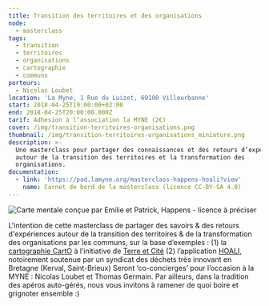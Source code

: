 ```yaml
---
title: Transition des territoires et des organisations
node:
  - masterclass
tags:
  - transition
  - territoires
  - organisations
  - cartographie
  - communs
porteurs:
  - Nicolas Loubet
location: 'La Myne, 1 Rue du Luizet, 69100 Villeurbanne'
start: 2018-04-25T19:00:00+02:00
end: 2018-04-25T20:00:00.000Z
tarif: Adhesion à l’association la MYNE (2€)
cover: /img/transition-territoires-organisations.png
thumbnail: /img/transition-territoires-organisations_miniature.png
description: >-
  Une masterclass pour partager des connaissances et des retours d’expérience
  autour de la transition des territoires et la transformation des
  organisations.
documentation:
  - link: 'https://pad.lamyne.org/masterclass-happens-hoali?view'
    name: Carnet de bord de la masterclass (licence CC-BY-SA 4.0)
---
```

![Carte mentale conçue par Emilie et Patrick, Happens - licence à préciser](https://pad.lamyne.org/uploads/upload_7050e64503cf96cfa7340533872542e7.png)

L'intention de cette masterclass de partager des savoirs & des retours d'expériences autour de la transition des territoires & de la transformation des organisations par les communs, sur la base d’exemples : (1) la [cartographie CartO](http://saclay.carte-ouverte.org) à l’initiative de [Terre et Cité](terreetcite.org) (2) l’application [HOALI](http://hoali.org), notoirement soutenue par un syndicat des déchets très innovant en Bretagne (Kerval, Saint-Brieux) Seront ‘co-concierges’ pour l’occasion à la MYNE : Nicolas Loubet et Thomas Germain. Par ailleurs, dans la tradition des apéros auto-gérés, nous vous invitons à ramener de quoi boire et grignoter ensemble :)
